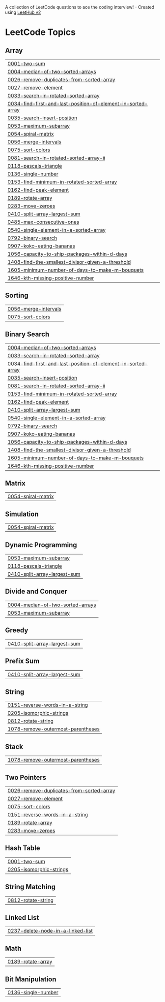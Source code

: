 A collection of LeetCode questions to ace the coding interview! - Created using [LeetHub v2](https://github.com/arunbhardwaj/LeetHub-2.0)
<!---LeetCode Topics Start-->
# LeetCode Topics
## Array
|  |
| ------- |
| [0001-two-sum](https://github.com/dragogalaxy03/DSA_Java/tree/master/0001-two-sum) |
| [0004-median-of-two-sorted-arrays](https://github.com/dragogalaxy03/DSA_Java/tree/master/0004-median-of-two-sorted-arrays) |
| [0026-remove-duplicates-from-sorted-array](https://github.com/dragogalaxy03/DSA_Java/tree/master/0026-remove-duplicates-from-sorted-array) |
| [0027-remove-element](https://github.com/dragogalaxy03/DSA_Java/tree/master/0027-remove-element) |
| [0033-search-in-rotated-sorted-array](https://github.com/dragogalaxy03/DSA_Java/tree/master/0033-search-in-rotated-sorted-array) |
| [0034-find-first-and-last-position-of-element-in-sorted-array](https://github.com/dragogalaxy03/DSA_Java/tree/master/0034-find-first-and-last-position-of-element-in-sorted-array) |
| [0035-search-insert-position](https://github.com/dragogalaxy03/DSA_Java/tree/master/0035-search-insert-position) |
| [0053-maximum-subarray](https://github.com/dragogalaxy03/DSA_Java/tree/master/0053-maximum-subarray) |
| [0054-spiral-matrix](https://github.com/dragogalaxy03/DSA_Java/tree/master/0054-spiral-matrix) |
| [0056-merge-intervals](https://github.com/dragogalaxy03/DSA_Java/tree/master/0056-merge-intervals) |
| [0075-sort-colors](https://github.com/dragogalaxy03/DSA_Java/tree/master/0075-sort-colors) |
| [0081-search-in-rotated-sorted-array-ii](https://github.com/dragogalaxy03/DSA_Java/tree/master/0081-search-in-rotated-sorted-array-ii) |
| [0118-pascals-triangle](https://github.com/dragogalaxy03/DSA_Java/tree/master/0118-pascals-triangle) |
| [0136-single-number](https://github.com/dragogalaxy03/DSA_Java/tree/master/0136-single-number) |
| [0153-find-minimum-in-rotated-sorted-array](https://github.com/dragogalaxy03/DSA_Java/tree/master/0153-find-minimum-in-rotated-sorted-array) |
| [0162-find-peak-element](https://github.com/dragogalaxy03/DSA_Java/tree/master/0162-find-peak-element) |
| [0189-rotate-array](https://github.com/dragogalaxy03/DSA_Java/tree/master/0189-rotate-array) |
| [0283-move-zeroes](https://github.com/dragogalaxy03/DSA_Java/tree/master/0283-move-zeroes) |
| [0410-split-array-largest-sum](https://github.com/dragogalaxy03/DSA_Java/tree/master/0410-split-array-largest-sum) |
| [0485-max-consecutive-ones](https://github.com/dragogalaxy03/DSA_Java/tree/master/0485-max-consecutive-ones) |
| [0540-single-element-in-a-sorted-array](https://github.com/dragogalaxy03/DSA_Java/tree/master/0540-single-element-in-a-sorted-array) |
| [0792-binary-search](https://github.com/dragogalaxy03/DSA_Java/tree/master/0792-binary-search) |
| [0907-koko-eating-bananas](https://github.com/dragogalaxy03/DSA_Java/tree/master/0907-koko-eating-bananas) |
| [1056-capacity-to-ship-packages-within-d-days](https://github.com/dragogalaxy03/DSA_Java/tree/master/1056-capacity-to-ship-packages-within-d-days) |
| [1408-find-the-smallest-divisor-given-a-threshold](https://github.com/dragogalaxy03/DSA_Java/tree/master/1408-find-the-smallest-divisor-given-a-threshold) |
| [1605-minimum-number-of-days-to-make-m-bouquets](https://github.com/dragogalaxy03/DSA_Java/tree/master/1605-minimum-number-of-days-to-make-m-bouquets) |
| [1646-kth-missing-positive-number](https://github.com/dragogalaxy03/DSA_Java/tree/master/1646-kth-missing-positive-number) |
## Sorting
|  |
| ------- |
| [0056-merge-intervals](https://github.com/dragogalaxy03/DSA_Java/tree/master/0056-merge-intervals) |
| [0075-sort-colors](https://github.com/dragogalaxy03/DSA_Java/tree/master/0075-sort-colors) |
## Binary Search
|  |
| ------- |
| [0004-median-of-two-sorted-arrays](https://github.com/dragogalaxy03/DSA_Java/tree/master/0004-median-of-two-sorted-arrays) |
| [0033-search-in-rotated-sorted-array](https://github.com/dragogalaxy03/DSA_Java/tree/master/0033-search-in-rotated-sorted-array) |
| [0034-find-first-and-last-position-of-element-in-sorted-array](https://github.com/dragogalaxy03/DSA_Java/tree/master/0034-find-first-and-last-position-of-element-in-sorted-array) |
| [0035-search-insert-position](https://github.com/dragogalaxy03/DSA_Java/tree/master/0035-search-insert-position) |
| [0081-search-in-rotated-sorted-array-ii](https://github.com/dragogalaxy03/DSA_Java/tree/master/0081-search-in-rotated-sorted-array-ii) |
| [0153-find-minimum-in-rotated-sorted-array](https://github.com/dragogalaxy03/DSA_Java/tree/master/0153-find-minimum-in-rotated-sorted-array) |
| [0162-find-peak-element](https://github.com/dragogalaxy03/DSA_Java/tree/master/0162-find-peak-element) |
| [0410-split-array-largest-sum](https://github.com/dragogalaxy03/DSA_Java/tree/master/0410-split-array-largest-sum) |
| [0540-single-element-in-a-sorted-array](https://github.com/dragogalaxy03/DSA_Java/tree/master/0540-single-element-in-a-sorted-array) |
| [0792-binary-search](https://github.com/dragogalaxy03/DSA_Java/tree/master/0792-binary-search) |
| [0907-koko-eating-bananas](https://github.com/dragogalaxy03/DSA_Java/tree/master/0907-koko-eating-bananas) |
| [1056-capacity-to-ship-packages-within-d-days](https://github.com/dragogalaxy03/DSA_Java/tree/master/1056-capacity-to-ship-packages-within-d-days) |
| [1408-find-the-smallest-divisor-given-a-threshold](https://github.com/dragogalaxy03/DSA_Java/tree/master/1408-find-the-smallest-divisor-given-a-threshold) |
| [1605-minimum-number-of-days-to-make-m-bouquets](https://github.com/dragogalaxy03/DSA_Java/tree/master/1605-minimum-number-of-days-to-make-m-bouquets) |
| [1646-kth-missing-positive-number](https://github.com/dragogalaxy03/DSA_Java/tree/master/1646-kth-missing-positive-number) |
## Matrix
|  |
| ------- |
| [0054-spiral-matrix](https://github.com/dragogalaxy03/DSA_Java/tree/master/0054-spiral-matrix) |
## Simulation
|  |
| ------- |
| [0054-spiral-matrix](https://github.com/dragogalaxy03/DSA_Java/tree/master/0054-spiral-matrix) |
## Dynamic Programming
|  |
| ------- |
| [0053-maximum-subarray](https://github.com/dragogalaxy03/DSA_Java/tree/master/0053-maximum-subarray) |
| [0118-pascals-triangle](https://github.com/dragogalaxy03/DSA_Java/tree/master/0118-pascals-triangle) |
| [0410-split-array-largest-sum](https://github.com/dragogalaxy03/DSA_Java/tree/master/0410-split-array-largest-sum) |
## Divide and Conquer
|  |
| ------- |
| [0004-median-of-two-sorted-arrays](https://github.com/dragogalaxy03/DSA_Java/tree/master/0004-median-of-two-sorted-arrays) |
| [0053-maximum-subarray](https://github.com/dragogalaxy03/DSA_Java/tree/master/0053-maximum-subarray) |
## Greedy
|  |
| ------- |
| [0410-split-array-largest-sum](https://github.com/dragogalaxy03/DSA_Java/tree/master/0410-split-array-largest-sum) |
## Prefix Sum
|  |
| ------- |
| [0410-split-array-largest-sum](https://github.com/dragogalaxy03/DSA_Java/tree/master/0410-split-array-largest-sum) |
## String
|  |
| ------- |
| [0151-reverse-words-in-a-string](https://github.com/dragogalaxy03/DSA_Java/tree/master/0151-reverse-words-in-a-string) |
| [0205-isomorphic-strings](https://github.com/dragogalaxy03/DSA_Java/tree/master/0205-isomorphic-strings) |
| [0812-rotate-string](https://github.com/dragogalaxy03/DSA_Java/tree/master/0812-rotate-string) |
| [1078-remove-outermost-parentheses](https://github.com/dragogalaxy03/DSA_Java/tree/master/1078-remove-outermost-parentheses) |
## Stack
|  |
| ------- |
| [1078-remove-outermost-parentheses](https://github.com/dragogalaxy03/DSA_Java/tree/master/1078-remove-outermost-parentheses) |
## Two Pointers
|  |
| ------- |
| [0026-remove-duplicates-from-sorted-array](https://github.com/dragogalaxy03/DSA_Java/tree/master/0026-remove-duplicates-from-sorted-array) |
| [0027-remove-element](https://github.com/dragogalaxy03/DSA_Java/tree/master/0027-remove-element) |
| [0075-sort-colors](https://github.com/dragogalaxy03/DSA_Java/tree/master/0075-sort-colors) |
| [0151-reverse-words-in-a-string](https://github.com/dragogalaxy03/DSA_Java/tree/master/0151-reverse-words-in-a-string) |
| [0189-rotate-array](https://github.com/dragogalaxy03/DSA_Java/tree/master/0189-rotate-array) |
| [0283-move-zeroes](https://github.com/dragogalaxy03/DSA_Java/tree/master/0283-move-zeroes) |
## Hash Table
|  |
| ------- |
| [0001-two-sum](https://github.com/dragogalaxy03/DSA_Java/tree/master/0001-two-sum) |
| [0205-isomorphic-strings](https://github.com/dragogalaxy03/DSA_Java/tree/master/0205-isomorphic-strings) |
## String Matching
|  |
| ------- |
| [0812-rotate-string](https://github.com/dragogalaxy03/DSA_Java/tree/master/0812-rotate-string) |
## Linked List
|  |
| ------- |
| [0237-delete-node-in-a-linked-list](https://github.com/dragogalaxy03/DSA_Java/tree/master/0237-delete-node-in-a-linked-list) |
## Math
|  |
| ------- |
| [0189-rotate-array](https://github.com/dragogalaxy03/DSA_Java/tree/master/0189-rotate-array) |
## Bit Manipulation
|  |
| ------- |
| [0136-single-number](https://github.com/dragogalaxy03/DSA_Java/tree/master/0136-single-number) |
<!---LeetCode Topics End-->